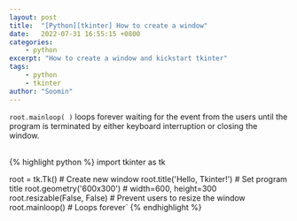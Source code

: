 ```yaml
---
layout: post
title:  "[Python][tkinter] How to create a window"
date:   2022-07-31 16:55:15 +0800
categories:
    - python
excerpt: "How to create a window and kickstart tkinter"
tags:
    - python
    - tkinter
author: "Soomin"
---
```


`root.mainloop( )` loops forever waiting for the event from the users until the program is terminated by either keyboard interruption or closing the window.

<br>
{% highlight python %}
import tkinter as tk

root = tk.Tk()                # Create new window
root.title('Hello, Tkinter!') # Set program title
root.geometry('600x300')      # width=600, height=300
root.resizable(False, False)  # Prevent users to resize the window
root.mainloop()               # Loops forever`
{% endhighlight %}
